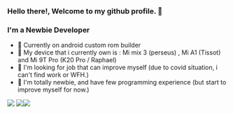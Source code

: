 ### Hello there!, Welcome to my github profile. 👋

### I'm a Newbie Developer
- 🔭 Currently on android custom rom builder 
- 📱 My device that i currently own is : Mi mix 3 (perseus) , Mi A1 (Tissot) and Mi 9T Pro (K20 Pro / Raphael)
- 🌱 I'm looking for job that can improve myself (due to covid situation, i can't find work or WFH.)
- 👀 I'm totally newbie, and have few programming experience (but start to improve myself for now.)

![](https://github-profile-summary-cards.vercel.app/api/cards/profile-details?username=lolipuru&theme=dracula)
![](https://github-profile-summary-cards.vercel.app/api/cards/stats?username=lolipuru&theme=dracula)![](https://github-profile-summary-cards.vercel.app/api/cards/productive-time?username=lolipuru&theme=dracula)

<!---
lolipuru/lolipuru is a ✨ special ✨ repository because its `README.md` (this file) appears on your GitHub profile.
You can click the Preview link to take a look at your changes.
--->
